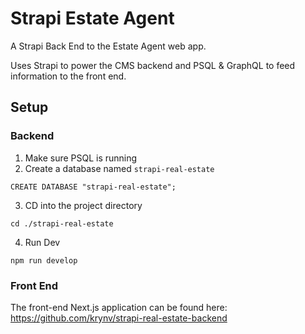 # Strapi Estate Agent

A Strapi Back End to the Estate Agent web app.

Uses Strapi to power the CMS backend and PSQL & GraphQL to feed information to the front end.

## Setup

### Backend

1.  Make sure PSQL is running
2.  Create a database named `strapi-real-estate`
```
CREATE DATABASE "strapi-real-estate";
```
3.  CD into the project directory
```    
cd ./strapi-real-estate
```
4.  Run Dev
```
npm run develop
```
### Front End

The front-end Next.js application can be found here:
https://github.com/krynv/strapi-real-estate-backend
